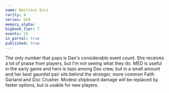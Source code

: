 ```yaml
---
name: Waitress Ezri
rarity: 4
series: ds9
memory_alpha:
bigbook_tier: 7
events: 16
in_portal: true
published: true
---
```


The only number that pops is Dax's considerable event count. She receives a lot of praise from players, but I'm not seeing what they do. MED is useful in the early game and hers is tops among Dax crew, but in a small amount and her best gauntlet pair sits behind the stronger, more common Faith Garland and Doc Crusher. Modest shipboard damage will be replaced by faster options, but is usable for new players.
